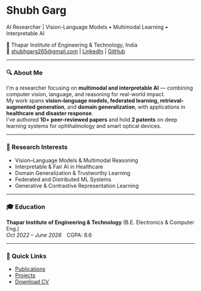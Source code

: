 # Shubh Garg
AI Researcher | Vision-Language Models • Multimodal Learning • Interpretable AI

📍 Thapar Institute of Engineering & Technology, India  
📧 shubhgarg265@gmail.com | [LinkedIn](https://linkedin.com/in/shubh-garg-459079247) | [GitHub](https://github.com/Shubhf)

---

### 🔍 About Me
I'm a researcher focusing on **multimodal and interpretable AI** — combining computer vision, language, and reasoning for real-world impact.  
My work spans **vision–language models, federated learning, retrieval-augmented generation**, and **domain generalization**, with applications in **healthcare and disaster response**.  
I've authored **10+ peer-reviewed papers** and hold **2 patents** on deep learning systems for ophthalmology and smart optical devices.

---

### 🧠 Research Interests
- Vision–Language Models & Multimodal Reasoning  
- Interpretable & Fair AI in Healthcare  
- Domain Generalization & Trustworthy Learning  
- Federated and Distributed ML Systems  
- Generative & Contrastive Representation Learning  

---

### 🎓 Education
**Thapar Institute of Engineering & Technology** (B.E. Electronics & Computer Eng.)  
*Oct 2022 – June 2026* CGPA: 8.6  

---

### 📄 Quick Links
- [Publications](publications.md)
- [Projects](projects.md)
- [Download CV](SHUBH_GARG_Most_updated.pdf)
